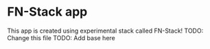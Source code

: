 # FN-Stack app

This app is created using experimental stack called FN-Stack!
TODO: Change this file
TODO: Add base here
